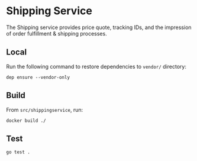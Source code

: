 # Shipping Service

The Shipping service provides price quote, tracking IDs, and the impression of order fulfillment & shipping processes.

## Local

Run the following command to restore dependencies to `vendor/` directory:

    dep ensure --vendor-only

## Build

From `src/shippingservice`, run:

```
docker build ./
```

## Test

```
go test .
```



